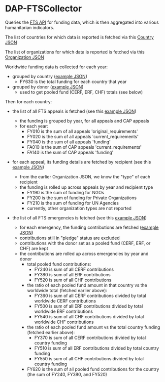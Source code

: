 DAP-FTSCollector
================

Queries the [FTS API](http://fts.unocha.org/api/Files/APIUserdocumentation.htm) for funding data, which is then
aggregated into various humanitarian indicators.

The list of countries for which data is reported is fetched via this 
[Country JSON](http://fts.unocha.org/api/v1/Country.json)

The list of organizations for which data is reported is fetched via this
[Organization JSON](http://fts.unocha.org/api/v1/Organization.json)

Worldwide funding data is collected for each year:

  - grouped by country ([example JSON](http://fts.unocha.org/api/v1/funding.json?Year=2010&GroupBy=country))
    - FY630 is the total funding for each country that year
  - grouped by donor ([example JSON](http://fts.unocha.org/api/v1/funding.json?Year=2010&GroupBy=donor))
    - used to get pooled fund (CERF, ERF, CHF) totals (see below)

Then for each country:

- the list of all FTS appeals is fetched (see this [example JSON](http://fts.unocha.org/api/v1/Appeal/country/KEN.json))
  - the funding is grouped by year, for all appeals and CAP appeals
  - for each year:
    - FY010 is the sum of all appeals 'original_requirements'
    - FY020 is the sum of all appeals 'current_requirements'
    - FY040 is the sum of all appeals 'funding'
    - FA010 is the sum of CAP appeals 'current_requirements'
    - FA140 is the sum of CAP appeals 'funding'

- for each appeal, its funding details are fetched by recipient
  (see this [example JSON](http://fts.unocha.org/api/v1/funding.json?Appeal=984&GroupBy=Recipient))
  - from the earlier Organization JSON, we know the "type" of each recipient
  - the funding is rolled up across appeals by year and recipient type
     - FY190 is the sum of funding for NGOs
     - FY200 is the sum of funding for Private Organizations
     - FY210 is the sum of funding for UN Agencies
     - currently, other organization types are not reported

- the list of all FTS emergencies is fetched (see this [example JSON](http://fts.unocha.org/api/v1/Emergency/country/KEN.json))
  - for each emergency, the funding contributions are fetched ([example JSON](http://fts.unocha.org/api/v1/Contribution/emergency/15747.json)) 
  - contributions still in "pledge" status are excluded
  - contributions with the donor set as a pooled fund (CERF, ERF, or CHF) are kept
  - the contributions are rolled up across emergencies by year and donor
    - total pooled fund contributions:
      - FY240 is sum of all CERF contributions
      - FY380 is sum of all ERF contributions
      - FY520 is sum of all CHF contributions
    - the ratio of each pooled fund amount in that country vs the worldwide total (fetched earlier above):
      - FY360 is sum of all CERF contributions divided by total worldwide CERF contributions
      - FY500 is sum of all ERF contributions divided by total worldwide ERF contributions
      - FY540 is sum of all CHF contributions divided by total worldwide CHF contributions
    - the ratio of each pooled fund amount vs the total country funding (fetched earlier above):
      - FY370 is sum of all CERF contributions divided by total country funding 
      - FY510 is sum of all ERF contributions divided by total country funding
      - FY550 is sum of all CHF contributions divided by total country funding
    - FY620 is the sum of all pooled fund contributions for the country (the sum of FY240, FY380, and FY520)
